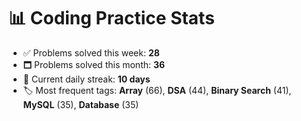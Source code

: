 # 📊 Coding Practice Stats

- ✅ Problems solved this week: **28**
- 🗖️ Problems solved this month: **36**
- 📌 Current daily streak: **10 days**
- 🏷️ Most frequent tags: **Array** (66), **DSA** (44), **Binary Search** (41), **MySQL** (35), **Database** (35)
